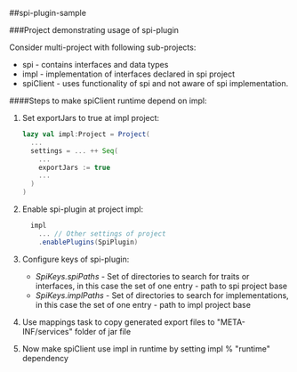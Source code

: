 ##spi-plugin-sample

###Project demonstrating usage of spi-plugin


Consider multi-project with following sub-projects:

+ spi - contains interfaces and data types
+ impl - implementation of interfaces declared in spi project
+ spiClient - uses functionality of spi and not aware of spi implementation.

####Steps to make spiClient runtime depend on impl:
1.  Set exportJars to true at impl project:

    ```Scala
    lazy val impl:Project = Project(
      ...
      settings = ... ++ Seq(
        ...
        exportJars := true
        ...
      )
    )
    ```

2.  Enable spi-plugin at project impl:

    ```Scala
      impl
        ... // Other settings of project
        .enablePlugins(SpiPlugin)
    ```

3.  Configure keys of spi-plugin:

    + *SpiKeys.spiPaths* - Set of directories to search for traits or interfaces, in this case the set of one entry - path to spi project base
    + *SpiKeys.implPaths* - Set of directories to search for implementations, in this case the set of one entry - path to impl project base
4.  Use mappings task to copy generated export files to "META-INF/services" folder of jar file
5.  Now make spiClient use impl in runtime by setting impl % "runtime" dependency
